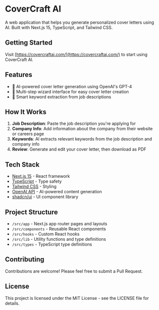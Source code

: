 # CoverCraft AI

A web application that helps you generate personalized cover letters using AI. Built with Next.js 15, TypeScript, and Tailwind CSS.

## Getting Started

Visit [https://covercraftai.com/](https://covercraftai.com/) to start using CoverCraft AI.

## Features

- 🤖 AI-powered cover letter generation using OpenAI's GPT-4
- 📝 Multi-step wizard interface for easy cover letter creation
- 🎯 Smart keyword extraction from job descriptions

## How It Works

1. **Job Description**: Paste the job description you're applying for
2. **Company Info**: Add information about the company from their website or careers page
3. **Keywords**: AI extracts relevant keywords from the job description and company info
4. **Review**: Generate and edit your cover letter, then download as PDF

## Tech Stack

- [Next.js 15](https://nextjs.org/) - React framework
- [TypeScript](https://www.typescriptlang.org/) - Type safety
- [Tailwind CSS](https://tailwindcss.com/) - Styling
- [OpenAI API](https://openai.com/) - AI-powered content generation
- [shadcn/ui](https://ui.shadcn.com/) - UI component library

## Project Structure

- `/src/app` - Next.js app router pages and layouts
- `/src/components` - Reusable React components
- `/src/hooks` - Custom React hooks
- `/src/lib` - Utility functions and type definitions
- `/src/types` - TypeScript type definitions

## Contributing

Contributions are welcome! Please feel free to submit a Pull Request.

## License

This project is licensed under the MIT License - see the LICENSE file for details.
